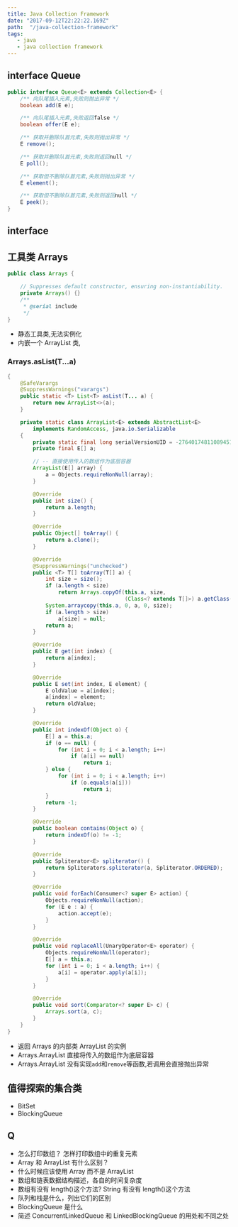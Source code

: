 ```yaml
---
title: Java Collection Framework
date: "2017-09-12T22:22:22.169Z"
path:  "/java-collection-framework"
tags:
   - java
   - java collection framework
---
```


## interface Queue

```java
public interface Queue<E> extends Collection<E> {
    /** 向队尾插入元素,失败则抛出异常 */
    boolean add(E e);

    /** 向队尾插入元素,失败返回false */
    boolean offer(E e);

    /** 获取并删除队首元素,失败则抛出异常 */
    E remove();

    /** 获取并删除队首元素,失败则返回null */
    E poll();

    /** 获取但不删除队首元素,失败则抛出异常 */
    E element();

    /** 获取但不删除队首元素,失败则返回null */
    E peek();
}
```

## interface

## 工具类 Arrays

```java
public class Arrays {

    // Suppresses default constructor, ensuring non-instantiability.
    private Arrays() {}
    /**
     * @serial include
     */
}
```

* 静态工具类,无法实例化
* 内嵌一个 ArrayList 类,

### Arrays.asList(T...a)

```java
{
    @SafeVarargs
    @SuppressWarnings("varargs")
    public static <T> List<T> asList(T... a) {
        return new ArrayList<>(a);
    }

    private static class ArrayList<E> extends AbstractList<E>
        implements RandomAccess, java.io.Serializable
    {
        private static final long serialVersionUID = -2764017481108945198L;
        private final E[] a;

        // -- 直接使用传入的数组作为底层容器
        ArrayList(E[] array) {
            a = Objects.requireNonNull(array);
        }

        @Override
        public int size() {
            return a.length;
        }

        @Override
        public Object[] toArray() {
            return a.clone();
        }

        @Override
        @SuppressWarnings("unchecked")
        public <T> T[] toArray(T[] a) {
            int size = size();
            if (a.length < size)
                return Arrays.copyOf(this.a, size,
                                     (Class<? extends T[]>) a.getClass());
            System.arraycopy(this.a, 0, a, 0, size);
            if (a.length > size)
                a[size] = null;
            return a;
        }

        @Override
        public E get(int index) {
            return a[index];
        }

        @Override
        public E set(int index, E element) {
            E oldValue = a[index];
            a[index] = element;
            return oldValue;
        }

        @Override
        public int indexOf(Object o) {
            E[] a = this.a;
            if (o == null) {
                for (int i = 0; i < a.length; i++)
                    if (a[i] == null)
                        return i;
            } else {
                for (int i = 0; i < a.length; i++)
                    if (o.equals(a[i]))
                        return i;
            }
            return -1;
        }

        @Override
        public boolean contains(Object o) {
            return indexOf(o) != -1;
        }

        @Override
        public Spliterator<E> spliterator() {
            return Spliterators.spliterator(a, Spliterator.ORDERED);
        }

        @Override
        public void forEach(Consumer<? super E> action) {
            Objects.requireNonNull(action);
            for (E e : a) {
                action.accept(e);
            }
        }

        @Override
        public void replaceAll(UnaryOperator<E> operator) {
            Objects.requireNonNull(operator);
            E[] a = this.a;
            for (int i = 0; i < a.length; i++) {
                a[i] = operator.apply(a[i]);
            }
        }

        @Override
        public void sort(Comparator<? super E> c) {
            Arrays.sort(a, c);
        }
    }
}
```

* 返回 Arrays 的内部类 ArrayList 的实例
* Arrays.ArrayList 直接将传入的数组作为底层容器
* Arrays.ArrayList 没有实现`add`和`remove`等函数,若调用会直接抛出异常


## 值得探索的集合类

* BitSet
* BlockingQueue

## Q

* 怎么打印数组？ 怎样打印数组中的重复元素
* Array 和 ArrayList 有什么区别？
* 什么时候应该使用 Array 而不是 ArrayList
* 数组和链表数据结构描述，各自的时间复杂度
* 数组有没有 length()这个方法? String 有没有 length()这个方法
* 队列和栈是什么，列出它们的区别
* BlockingQueue 是什么
* 简述 ConcurrentLinkedQueue 和 LinkedBlockingQueue 的用处和不同之处
